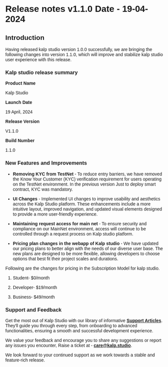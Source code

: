 <style> body {  font-family: "Source Sans 3", sans-serif!important; }</style>
<link href="https://fonts.googleapis.com/css2?family=Source+Sans+3:ital,wght@0,200..900;1,200..900&display=swap" rel="stylesheet">    <link rel="stylesheet" href="https://fonts.googleapis.com/icon?family=Material+Icons">

# Release notes v1.1.0 Date - 19-04-2024

## Introduction

Having released kalp studio version 1.0.0 successfully, we are bringing the following changes into version 1.1.0, which will improve and stabilize kalp studio user experience with this release.

### Kalp studio release summary

**Product Name**

Kalp Studio

**Launch Date**

19 April, 2024

**Release Version**

V1.1.0

**Build Number**

1.1.0

### New Features and Improvements

-   **Removing KYC from TestNet** - To reduce entry barriers, we have removed the Know Your Customer (KYC) verification requirement for users operating on the TestNet environment. In the previous version Just to deploy smart contract, KYC was mandatory.
    
-   **UI Changes** - Implemented UI changes to improve usability and aesthetics across the Kalp Studio platform. These enhancements include a more intuitive layout, improved navigation, and updated visual elements designed to provide a more user-friendly experience.
    
-   **Maintaining request access for main net** - To ensure security and compliance on our MainNet environment, access will continue to be controlled through a request process on Kalp studio platform.
    
-   **Pricing plan changes in the webapp of Kalp studio** - We have updated our pricing plans to better align with the needs of our diverse user base. The new plans are designed to be more flexible, allowing developers to choose options that best fit their project scales and durations.

Following are the changes for pricing in the Subscription Model for kalp studio.

1.  Student- $0/month
    
2.  Developer- $19/month
    
3.  Business- $49/month
    

### Support and Feedback

Get the most out of Kalp Studio with our library of informative  [**Support Articles**](https://docs.kalp.studio/ks/welcome-to-kalp-studio-docs/introduction/getting-started-with-kalp-studio). They'll guide you through every step, from onboarding to advanced functionalities, ensuring a smooth and successful development experience.

We value your feedback and encourage you to share any suggestions or report any issues you encounter, Raise a ticket at - [**care@kalp.studio**](https://care.kalp.studio/support/home).

We look forward to your continued support as we work towards a stable and feature-rich release.